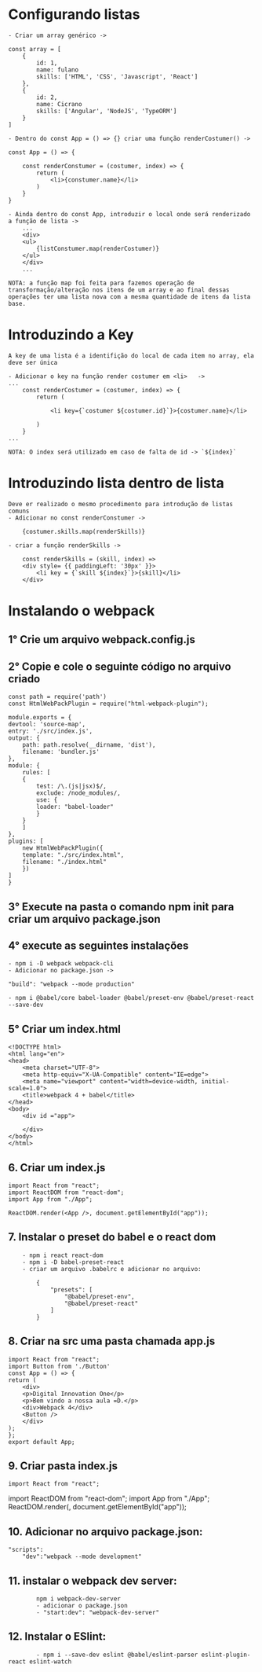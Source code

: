 
# Configurando listas

    - Criar um array genérico ->

    const array = [
        {
            id: 1,
            name: fulano
            skills: ['HTML', 'CSS', 'Javascript', 'React']
        },
        {
            id: 2,
            name: Cicrano
            skills: ['Angular', 'NodeJS', 'TypeORM']
        }
    ]

    - Dentro do const App = () => {} criar uma função renderCostumer() ->

    const App = () => {

        const renderConstumer = (costumer, index) => {
            return (
                <li>{constumer.name}</li>
            )
        }
    }

    - Ainda dentro do const App, introduzir o local onde será renderizado a função de lista ->
        ...
        <div>
        <ul>
            {listConstumer.map(renderCostumer)}
        </ul>
        </div>
        ...

    NOTA: a função map foi feita para fazemos operação de transformação/alteração nos itens de um array e ao final dessas operações ter uma lista nova com a mesma quantidade de itens da lista base.

# Introduzindo a Key

    A key de uma lista é a identifição do local de cada item no array, ela deve ser única

    - Adicionar o key na função render costumer em <li>   ->
    ...
        const renderCostumer = (costumer, index) => {
            return (

                <li key={`costumer ${costumer.id}`}>{costumer.name}</li>

            )
        }
    ...

    NOTA: O index será utilizado em caso de falta de id -> `${index}`

# Introduzindo lista dentro de lista

    Deve er realizado o mesmo procedimento para introdução de listas comuns
    - Adicionar no const renderConstumer -> 

        {costumer.skills.map(renderSkills)}
    
    - criar a função renderSkills ->

        const renderSkills = (skill, index) => 
        <div style= {{ paddingLeft: '30px' }}>
            <li key = {`skill ${index}`}>{skill}</li>
        </div>

# Instalando o webpack

## 1° Crie um arquivo webpack.config.js
## 2° Copie e cole o seguinte código no arquivo criado

    const path = require('path')
    const HtmlWebPackPlugin = require("html-webpack-plugin");

    module.exports = {
    devtool: 'source-map',
    entry: './src/index.js',
    output: {
        path: path.resolve(__dirname, 'dist'),
        filename: 'bundler.js'
    },
    module: {
        rules: [
        {
            test: /\.(js|jsx)$/,
            exclude: /node_modules/,
            use: {
            loader: "babel-loader"
            }
        }
        ]
    },
    plugins: [
        new HtmlWebPackPlugin({
        template: "./src/index.html",
        filename: "./index.html"
        })
    ]
    }

    
## 3° Execute na pasta o comando npm init para criar um arquivo package.json

## 4° execute as seguintes instalações
    - npm i -D webpack webpack-cli
    - Adicionar no package.json -> 
    
    "build": "webpack --mode production"

    - npm i @babel/core babel-loader @babel/preset-env @babel/preset-react --save-dev

## 5° Criar um index.html
    
    <!DOCTYPE html>
    <html lang="en">
    <head>
        <meta charset="UTF-8">
        <meta http-equiv="X-UA-Compatible" content="IE=edge">
        <meta name="viewport" content="width=device-width, initial-scale=1.0">
        <title>webpack 4 + babel</title>
    </head>
    <body>
        <div id ="app">

        </div>
    </body>
    </html> 

## 6. Criar um index.js

    import React from "react";
    import ReactDOM from "react-dom";
    import App from "./App";
    
    ReactDOM.render(<App />, document.getElementById("app"));


## 7. Instalar o preset do babel e o react dom

        - npm i react react-dom
        - npm i -D babel-preset-react
        - criar um arquivo .babelrc e adicionar no arquivo:

            {
                "presets": [
                    "@babel/preset-env",
                    "@babel/preset-react"
                ]
            }
## 8. Criar na src uma pasta chamada app.js

    import React from "react";
    import Button from './Button'
    const App = () => {
    return (
        <div>
        <p>Digital Innovation One</p>
        <p>Bem vindo a nossa aula =D.</p>
        <div>Webpack 4</div>
        <Button />
        </div>
    );
    };
    export default App;

## 9. Criar pasta index.js

    import React from "react";
import ReactDOM from "react-dom";
import App from "./App";
ReactDOM.render(<App />, document.getElementById("app"));

## 10. Adicionar no arquivo package.json:

    "scripts":
        "dev":"webpack --mode development"


## 11. instalar o webpack dev server:
            npm i webpack-dev-server
            - adicionar o package.json
            - "start:dev": "webpack-dev-server"

## 12. Instalar o ESlint:
            - npm i --save-dev eslint @babel/eslint-parser eslint-plugin-react eslint-watch


